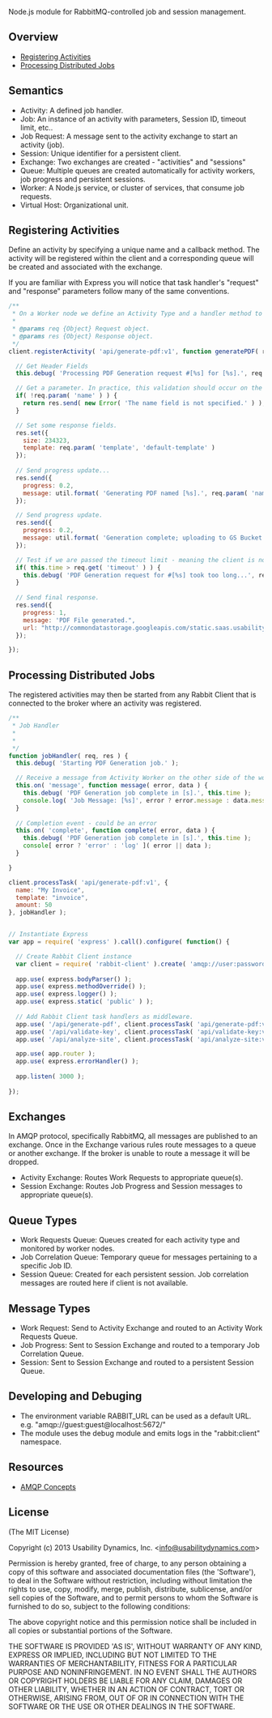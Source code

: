 Node.js module for RabbitMQ-controlled job and session management.

## Overview

  - [Registering Activities](#creating-activities)
  - [Processing Distributed Jobs](#processing-distributed-jobs)

## Semantics

  - Activity: A defined job handler. 
  - Job: An instance of an activity with parameters, Session ID, timeout limit, etc..
  - Job Request: A message sent to the activity exchange to start an activity (job).
  - Session: Unique identifier for a persistent client.
  - Exchange: Two exchanges are created - "activities" and "sessions"
  - Queue: Multiple queues are created automatically for activity workers, job progress and persistent sessions.
  - Worker: A Node.js service, or cluster of services, that consume job requests.
  - Virtual Host: Organizational unit.

## Registering Activities
Define an activity by specifying a unique name and a callback method.
The activity will be registered within the client and a corresponding queue will be created and associated with the exchange.

If you are familiar with Express you will notice that task handler's "request" and "response" parameters follow many of the same conventions. 
```js
/**
 * On a Worker node we define an Activity Type and a handler method to be invoked for Job Requests.
 *
 * @params req {Object} Request object.
 * @params res {Object} Response object.
 */
client.registerActivity( 'api/generate-pdf:v1', function generatePDF( req, res ) {

  // Get Header Fields
  this.debug( 'Processing PDF Generation request #[%s] for [%s].', req.get( 'job' ), req.get( 'session' ) );

  // Get a parameter. In practice, this validation should occur on the producer end.
  if( !req.param( 'name' ) ) {
    return res.send( new Error( 'The name field is not specified.' ) );
  }

  // Set some response fields.
  res.set({
    size: 234323,
    template: req.param( 'template', 'default-template' )
  });
  
  // Send progress update...
  res.send({ 
    progress: 0.2, 
    message: util.format( 'Generating PDF named [%s].', req.param( 'name' )  )
  });

  // Send progress update.
  res.send({ 
    progress: 0.2, 
    message: util.format( 'Generation complete; uploading to GS Bucket [%s].', req.param( 'bucket' ) )
  });

  // Test if we are passed the timeout limit - meaning the client is no longer expected to be online
  if( this.time > req.get( 'timeout' ) ) {
    this.debug( 'PDF Generation request for #[%s] took too long...', req.get( 'job' ) );
  }
  
  // Send final response.
  res.send({
    progress: 1, 
    message: 'PDF File generated.",
    url: "http://commondatastorage.googleapis.com/static.saas.usabilitydynamics.com/sample.pdf"
  });

});
```

## Processing Distributed Jobs
The registered activities may then be started from any Rabbit Client that is connected to the broker where an activity was registered.

```js
/**
 * Job Handler
 *
 *
 */
function jobHandler( req, res ) {
  this.debug( 'Starting PDF Generation job.' );

  // Receive a message from Activity Worker on the other side of the world.
  this.on( 'message', function message( error, data ) {
    this.debug( 'PDF Generation job complete in [s].', this.time );
    console.log( 'Job Message: [%s]', error ? error.message : data.message );
  }
  
  // Completion event - could be an error
  this.on( 'complete', function complete( error, data ) {
    this.debug( 'PDF Generation job complete in [s].', this.time );
    console[ error ? 'error' : 'log' ]( error || data );
  }

}

client.processTask( 'api/generate-pdf:v1', { 
  name: "My Invoice", 
  template: "invoice",
  amount: 50 
}, jobHandler );

```

```js

// Instantiate Express
var app = require( 'express' ).call().configure( function() {

  // Create Rabbit Client instance
  var client = require( 'rabbit-client' ).create( 'amqp://user:password@localhost:11300/my-vhost' );
  
  app.use( express.bodyParser() );
  app.use( express.methodOverride() );
  app.use( express.logger() );
  app.use( express.static( 'public' ) );
  
  // Add Rabbit Client task handlers as middleware.
  app.use( '/api/generate-pdf', client.processTask( 'api/generate-pdf:v1' ) );
  app.use( '/api/validate-key', client.processTask( 'api/validate-key:v2' ) );
  app.use( '/api/analyze-site', client.processTask( 'api/analyze-site:v1' ) );

  app.use( app.router );
  app.use( express.errorHandler() );
  
  app.listen( 3000 );
  
});

```

## Exchanges
In AMQP protocol, specifically RabbitMQ, all messages are published to an exchange.
Once in the Exchange various rules route messages to a queue or another exchange.
If the broker is unable to route a message it will be dropped.

  - Activity Exchange: Routes Work Requests to appropriate queue(s).
  - Session Exchange: Routes Job Progress and Session messages to appropriate queue(s).
  
## Queue Types

  - Work Requests Queue: Queues created for each activity type and monitored by worker nodes.
  - Job Correlation Queue: Temporary queue for messages pertaining to a specific Job ID.
  - Session Queue: Created for each persistent session. Job correlation messages are routed here if client is not available.

## Message Types

  - Work Request: Send to Activity Exchange and routed to an Activity Work Requests Queue.
  - Job Progress: Sent to Session Exchange and routed to a temporary Job Correlation Queue.
  - Session: Sent to Session Exchange and routed to a persistent Session Queue.

## Developing and Debuging

  - The environment variable RABBIT_URL can be used as a default URL. e.g. "amqp://guest:guest@localhost:5672/"
  - The module uses the debug module and emits logs in the "rabbit:client" namespace.

## Resources
  - [AMQP Concepts](http://www.rabbitmq.com/tutorials/amqp-concepts.html)

## License

(The MIT License)

Copyright (c) 2013 Usability Dynamics, Inc. &lt;info@usabilitydynamics.com&gt;

Permission is hereby granted, free of charge, to any person obtaining
a copy of this software and associated documentation files (the
'Software'), to deal in the Software without restriction, including
without limitation the rights to use, copy, modify, merge, publish,
distribute, sublicense, and/or sell copies of the Software, and to
permit persons to whom the Software is furnished to do so, subject to
the following conditions:

The above copyright notice and this permission notice shall be
included in all copies or substantial portions of the Software.

THE SOFTWARE IS PROVIDED 'AS IS', WITHOUT WARRANTY OF ANY KIND,
EXPRESS OR IMPLIED, INCLUDING BUT NOT LIMITED TO THE WARRANTIES OF
MERCHANTABILITY, FITNESS FOR A PARTICULAR PURPOSE AND NONINFRINGEMENT.
IN NO EVENT SHALL THE AUTHORS OR COPYRIGHT HOLDERS BE LIABLE FOR ANY
CLAIM, DAMAGES OR OTHER LIABILITY, WHETHER IN AN ACTION OF CONTRACT,
TORT OR OTHERWISE, ARISING FROM, OUT OF OR IN CONNECTION WITH THE
SOFTWARE OR THE USE OR OTHER DEALINGS IN THE SOFTWARE.
